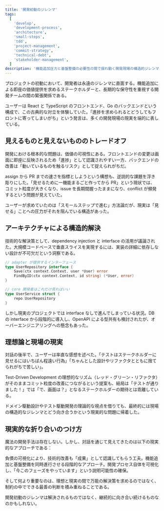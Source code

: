 ```yaml
---
title: '開発初動のジレンマ'
tags:
  [
    'develop',
    'development-process',
    'architecture',
    'small-steps',
    'tdd',
    'project-management',
    'commit-strategy',
    'technical-debt',
    'stakeholder-management',
  ]
description: '機能追加圧力と基盤整備の必要性の間で揺れ動く開発現場の構造的ジレンマと、現実的な折り合いのつけ方を探る'
---
```


プロジェクトの初動において、開発者は永遠のジレンマに直面する。機能追加による即座の価値提供を求めるステークホルダーと、長期的な保守性を重視する開発チームの間の緊張関係である。

ユーザーは React と TypeScript のフロントエンド、Go のバックエンドという構成で、この古典的な対立を体験していた。「進捗を求められるとどうしてもフロントに寄ってしまいがち」という発言は、多くの開発現場の現実を端的に表している。

## 見えるものと見えないもののトレードオフ

開発における根本的な問題は、価値の可視性にある。フロントエンドの変更は画面に即座に反映されるため「進捗」として認識されやすい一方、バックエンドの改善は「動いているものを触るリスク」として捉えられがちだ。

assign から PR までの速さを指標としようという構想も、逆説的な課題を浮き彫りにした。「見せるために一機能まるごと作ってから PR」という現状では、コミット粒度が大きくなり、issue を長期間握ったままになり、conflict が頻発するという問題が見えていた。

ユーザーが求めていたのは「スモールステップで進む」方法論だが、現実は「見せる」ことへの圧力がそれを阻んでいる構造があった。

## アーキテクチャによる構造的解決

技術的な解決策として、dependency injection と interface の活用が議論された。大規模コードベースで垂直スライスを実現するには、実装の詳細に依存しない設計が不可欠だという洞察である。

```go
// adapter が提供するインターフェース
type UserRepository interface {
    Save(ctx context.Context, user *User) error
    FindByID(ctx context.Context, id string) (*User, error)
}

// core 開発者はこれだけ見ればいい
type UserService struct {
    repo UserRepository
}
```

しかし現実のプロジェクトでは interface なしで進んでしまっている状況。DB の interface から段階的に導入し、OpenAPI による型共有も検討されたが、オーバーエンジニアリングへの懸念もあった。

## 理想論と現場の現実

対話の後半で、ユーザーは率直な感想を述べた。「テストはステークホルダーに見せるにはいちばん程遠い行為」「ちゃんとした設計やリファクタとともに捨てられがちで苦しい」。

Test-Driven Development の理想的なリズム（レッド・グリーン・リファクタ）がそのままコミット粒度の改善につながるという提案も、結局は「テストが通りました！」では「で、画面は？」となるステークホルダーの期待とは乖離している。

ドメイン駆動設計やテスト駆動開発の理論的な視点を借りても、最終的には現場の構造的なジレンマとどう向き合うかという現実的な問題に帰着した。

## 現実的な折り合いのつけ方

魔法の開発手法は存在しない。しかし、対話を通じて見えてきたのは以下の現実的なアプローチである：

負債の可視化により、技術的改善も「成果」として認識してもらう工夫。機能追加と基盤整備を同時進行させる段階的なアプローチ。開発プロセス自体を可視化し、「今このフェーズをやっています」という説明可能性の確保。

そして何より重要なのは、理想と現実の間で万能の解決策を求めるのではなく、制約の中でできる最善の判断を積み重ねることである。

開発初動のジレンマは解決されるものではなく、継続的に向き合い続けるものなのかもしれない。
